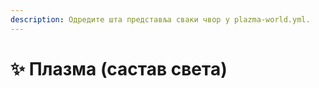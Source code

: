 ```yaml
---
description: Одредите шта представља сваки чвор у plazma-world.yml.
---
```


# ✨ Плазма (састав света)
